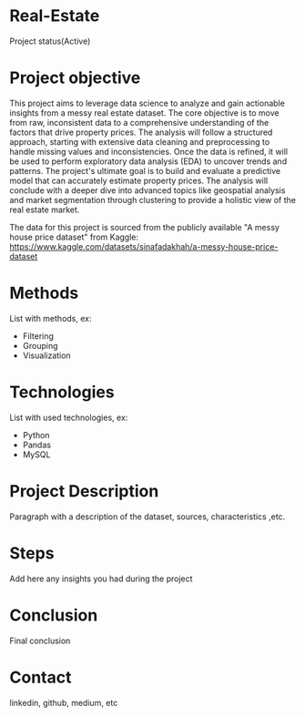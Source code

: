 # Real-Estate
  Project status(Active)

# Project objective
  This project aims to leverage data science to analyze and gain actionable insights from a messy real estate dataset. The core objective is to move from raw, inconsistent data to a comprehensive understanding of the factors that drive property prices. The analysis will follow a structured approach, starting with extensive data cleaning and preprocessing to handle missing values and inconsistencies. Once the data is refined, it will be used to perform exploratory data analysis (EDA) to uncover trends and patterns. The project's ultimate goal is to build and evaluate a predictive model that can accurately estimate property prices. The analysis will conclude with a deeper dive into advanced topics like geospatial analysis and market segmentation through clustering to provide a holistic view of the real estate market.

  The data for this project is sourced from the publicly available "A messy house price dataset" from Kaggle:
  https://www.kaggle.com/datasets/sinafadakhah/a-messy-house-price-dataset

# Methods
  List with methods, ex:
  - Filtering
  - Grouping
  - Visualization

# Technologies 
  List with used technologies, ex:
  - Python
  - Pandas
  - MySQL

# Project Description
  Paragraph with a description of the dataset, sources, characteristics ,etc.

# Steps
  Add here any insights you had during the project

# Conclusion
  Final conclusion
  
# Contact
  linkedin, github, medium, etc 